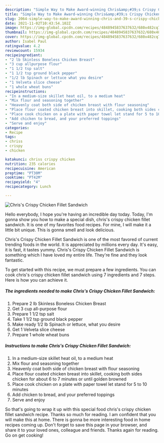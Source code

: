 ```yaml
---
description: "Simple Way to Make Award-winning Chris&amp;#39;s Crispy Chicken Fillet Sandwich"
title: "Simple Way to Make Award-winning Chris&amp;#39;s Crispy Chicken Fillet Sandwich"
slug: 2064-simple-way-to-make-award-winning-chris-and-39-s-crispy-chicken-fillet-sandwich
date: 2021-11-02T10:43:54.102Z
image: https://img-global.cpcdn.com/recipes/4848945837637632/680x482cq70/chriss-crispy-chicken-fillet-sandwich-recipe-main-photo.jpg
thumbnail: https://img-global.cpcdn.com/recipes/4848945837637632/680x482cq70/chriss-crispy-chicken-fillet-sandwich-recipe-main-photo.jpg
cover: https://img-global.cpcdn.com/recipes/4848945837637632/680x482cq70/chriss-crispy-chicken-fillet-sandwich-recipe-main-photo.jpg
author: Isabel Paul
ratingvalue: 4.2
reviewcount: 15934
recipeingredient:
- "2 lb Skinless Boneless Chicken Breast"
- "3 cup allpurpose flour"
- "1 1/2 tsp salt"
- "1 1/2 tsp ground black pepper"
- "1/2 lb Spinach or lettuce what you desire"
- "1 Velveta slice cheese"
- "1 whole wheat buns"
recipeinstructions:
- "In a medium-size skillet heat oil, to a medium heat"
- "Mix flour and seasoning together"
- "Heavenly coat both side of chicken breast with flour seasoning"
- "Place flour coated chicken breast into skillet, cooking both sides chicken  for about 6 to 7 minutes or until golden browned"
- "Place cook chicken on a plate with paper towel let stand for 5 to 10 minutes"
- "Add chicken to bread, and your preferred toppings"
- "Serve and enjoy"
categories:
- Recipe
tags:
- chriss
- crispy
- chicken

katakunci: chriss crispy chicken 
nutrition: 235 calories
recipecuisine: American
preptime: "PT30M"
cooktime: "PT42M"
recipeyield: "4"
recipecategory: Lunch

---
```



![Chris&#39;s Crispy Chicken Fillet Sandwich](https://img-global.cpcdn.com/recipes/4848945837637632/680x482cq70/chriss-crispy-chicken-fillet-sandwich-recipe-main-photo.jpg)

Hello everybody, I hope you're having an incredible day today. Today, I'm gonna show you how to make a special dish, chris&#39;s crispy chicken fillet sandwich. It is one of my favorites food recipes. For mine, I will make it a little bit unique. This is gonna smell and look delicious.



Chris&#39;s Crispy Chicken Fillet Sandwich is one of the most favored of current trending foods in the world. It is appreciated by millions every day. It's easy, it is fast, it tastes yummy. Chris&#39;s Crispy Chicken Fillet Sandwich is something which I have loved my entire life. They're fine and they look fantastic.


To get started with this recipe, we must prepare a few ingredients. You can cook chris&#39;s crispy chicken fillet sandwich using 7 ingredients and 7 steps. Here is how you can achieve it.

<!--inarticleads1-->

##### The ingredients needed to make Chris&#39;s Crispy Chicken Fillet Sandwich:

1. Prepare 2 lb Skinless Boneless Chicken Breast
1. Get 3 cup all-purpose flour
1. Prepare 1 1/2 tsp salt
1. Take 1 1/2 tsp ground black pepper
1. Make ready 1/2 lb Spinach or lettuce, what you desire
1. Get 1 Velveta slice cheese
1. Prepare 1 whole wheat buns




<!--inarticleads2-->

##### Instructions to make Chris&#39;s Crispy Chicken Fillet Sandwich:

1. In a medium-size skillet heat oil, to a medium heat
1. Mix flour and seasoning together
1. Heavenly coat both side of chicken breast with flour seasoning
1. Place flour coated chicken breast into skillet, cooking both sides chicken  for about 6 to 7 minutes or until golden browned
1. Place cook chicken on a plate with paper towel let stand for 5 to 10 minutes
1. Add chicken to bread, and your preferred toppings
1. Serve and enjoy




So that's going to wrap it up with this special food chris&#39;s crispy chicken fillet sandwich recipe. Thanks so much for reading. I am confident that you will make this at home. There is gonna be more interesting food in home recipes coming up. Don't forget to save this page in your browser, and share it to your loved ones, colleague and friends. Thanks again for reading. Go on get cooking!
